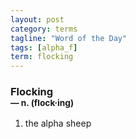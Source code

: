 ```yaml
---
layout: post
category: terms
tagline: "Word of the Day"
tags: [alpha_f]
term: flocking
---
```


<h3>Flocking<br/> <small>&mdash; n. (flock<span>&middot;</span>ing)</small></h3>
<p><ol><li>the alpha sheep</li>
</ol></p>

